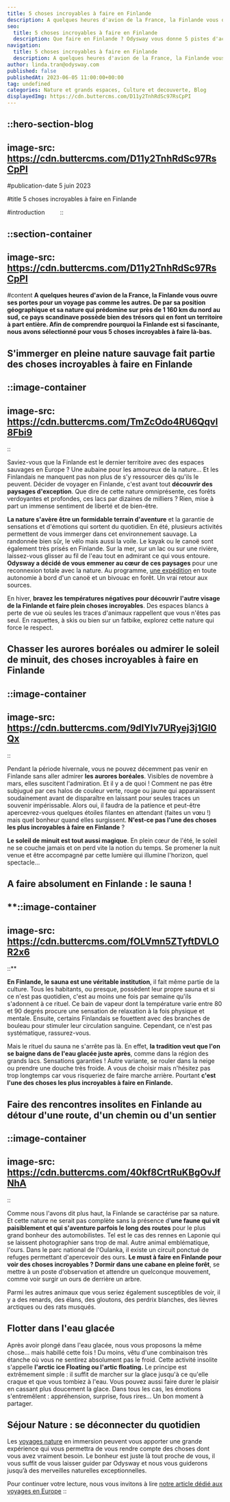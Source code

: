 ```yaml
---
title: 5 choses incroyables à faire en Finlande
description: A quelques heures d'avion de la France, la Finlande vous ouvre ses portes pour un voyage pas comme les autres. De par sa position géographique et sa nature qui prédomine sur près de 1 160 km du nord au sud, ce pays scandinave possède bien des trésors qui en font un territoire à part entière. Afin de comprendre pourquoi la Finlande est si fascinante, nous avons sélectionné pour vous 5 choses incroyables à faire là-bas.
seo:
  title: 5 choses incroyables à faire en Finlande
  description: Que faire en Finlande ? Odysway vous donne 5 pistes d'activités exceptionnelles à découvrir en Finlande...
navigation:
  title: 5 choses incroyables à faire en Finlande
  description: A quelques heures d'avion de la France, la Finlande vous ouvre ses portes pour un voyage pas comme les autres. De par sa position géographique et sa nature qui prédomine sur près de 1 160 km du nord au sud, ce pays scandinave possède bien des trésors qui en font un territoire à part entière. Afin de comprendre pourquoi la Finlande est si fascinante, nous avons sélectionné pour vous 5 choses incroyables à faire là-bas.
author: linda.tran@odysway.com
published: false
publishedAt: 2023-06-05 11:00:00+00:00
tag: undefined
categories: Nature et grands espaces, Culture et decouverte, Blog
displayedImg: https://cdn.buttercms.com/D11y2TnhRdSc97RsCpPI
---
```


::hero-section-blog
---
image-src: https://cdn.buttercms.com/D11y2TnhRdSc97RsCpPI
---
#publication-date
5 juin 2023

#title
5 choses incroyables à faire en Finlande

#introduction
       
::

::section-container
---
image-src: https://cdn.buttercms.com/D11y2TnhRdSc97RsCpPI
---
#content
**A quelques heures d'avion de la France, la Finlande vous ouvre ses portes pour un voyage pas comme les autres. De par sa position géographique et sa nature qui prédomine sur près de 1 160 km du nord au sud, ce pays scandinave possède bien des trésors qui en font un territoire à part entière. Afin de comprendre pourquoi la Finlande est si fascinante, nous avons sélectionné pour vous 5 choses incroyables à faire là-bas.**

## S'immerger en pleine nature sauvage fait partie des choses incroyables à faire en Finlande

::image-container
---
image-src: https://cdn.buttercms.com/TmZcOdo4RU6Qqvl8Fbi9
---
::

Saviez-vous que la Finlande est le dernier territoire avec des espaces sauvages en Europe ? Une aubaine pour les amoureux de la nature... Et les Finlandais ne manquent pas non plus de s'y ressourcer dès qu'ils le peuvent. Décider de voyager en Finlande, c'est avant tout **découvrir des paysages d'exception**. Que dire de cette nature omniprésente, ces forêts verdoyantes et profondes, ces lacs par dizaines de milliers ? Rien, mise à part un immense sentiment de liberté et de bien-être.

**La nature s'avère être un formidable terrain d'aventure** et la garantie de sensations et d'émotions qui sortent du quotidien. En été, plusieurs activités permettent de vous immerger dans cet environnement sauvage. La randonnée bien sûr, le vélo mais aussi la voile. Le kayak ou le canoë sont également très prisés en Finlande. Sur la mer, sur un lac ou sur une rivière, laissez-vous glisser au fil de l'eau tout en admirant ce qui vous entoure. **Odysway a décidé de vous emmener au cœur de ces paysages** pour une reconnexion totale avec la nature. Au programme, [une expédition](https://odysway.com/voyages/reconnexion-nature-finlande?utm_source=Blog&utm_medium=SEO&utm_campaign=reconnexion_nature) en toute autonomie à bord d'un canoë et un bivouac en forêt. Un vrai retour aux sources.

En hiver, **bravez les températures négatives pour découvrir l'autre visage de la Finlande et faire plein choses incroyables**. Des espaces blancs à perte de vue où seules les traces d'animaux rappellent que vous n'êtes pas seul. En raquettes, à skis ou bien sur un fatbike, explorez cette nature qui force le respect.

## Chasser les aurores boréales ou admirer le soleil de minuit, des choses incroyables à faire en Finlande

::image-container
---
image-src: https://cdn.buttercms.com/9dlYlv7URyej3j1GI0Qx
---
::

Pendant la période hivernale, vous ne pouvez décemment pas venir en Finlande sans aller admirer **les aurores boréales**. Visibles de novembre à mars, elles suscitent l'admiration. Et il y a de quoi ! Comment ne pas être subjugué par ces halos de couleur verte, rouge ou jaune qui apparaissent soudainement avant de disparaître en laissant pour seules traces un souvenir impérissable. Alors oui, il faudra de la patience et peut-être apercevrez-vous quelques étoiles filantes en attendant (faites un vœu !) mais quel bonheur quand elles surgissent. **N'est-ce pas l'une des choses les plus incroyables à faire en Finlande** ?

**Le soleil de minuit est tout aussi magique**. En plein cœur de l'été, le soleil ne se couche jamais et on perd vite la notion du temps. Se promener la nuit venue et être accompagné par cette lumière qui illumine l'horizon, quel spectacle…

## A faire absolument en Finlande : le sauna !

**::image-container
---
image-src: https://cdn.buttercms.com/fOLVmn5ZTyftDVLOR2x6
---
::**

**En Finlande, le sauna est une véritable institution**, il fait même partie de la culture. Tous les habitants, ou presque, possèdent leur propre sauna et si ce n'est pas quotidien, c'est au moins une fois par semaine qu'ils s'adonnent à ce rituel. Ce bain de vapeur dont la température varie entre 80 et 90 degrés procure une sensation de relaxation à la fois physique et mentale. Ensuite, certains Finlandais se fouettent avec des branches de bouleau pour stimuler leur circulation sanguine. Cependant, ce n'est pas systématique, rassurez-vous.

Mais le rituel du sauna ne s'arrête pas là. En effet, **la tradition veut que l'on se baigne dans de l'eau glacée juste après**, comme dans la région des grands lacs. Sensations garanties ! Autre variante, se rouler dans la neige ou prendre une douche très froide. A vous de choisir mais n'hésitez pas trop longtemps car vous risqueriez de faire marche arrière. Pourtant **c'est l'une des choses les plus incroyables à faire en Finlande.**

## Faire des rencontres insolites en Finlande au détour d'une route, d'un chemin ou d'un sentier

::image-container
---
image-src: https://cdn.buttercms.com/40kf8CrtRuKBgOvJfNhA
---
::

Comme nous l'avons dit plus haut, la Finlande se caractérise par sa nature. Et cette nature ne serait pas complète sans la présence d'**une faune qui vit paisiblement et qui s'aventure parfois le long des routes** pour le plus grand bonheur des automobilistes. Tel est le cas des rennes en Laponie qui se laissent photographier sans trop de mal. Autre animal emblématique, l'ours. Dans le parc national de l'Oulanka, il existe un circuit ponctué de refuges permettant d'apercevoir des ours. **Le must à faire en Finlande pour voir des choses incroyables ? Dormir dans une cabane en pleine forêt**, se mettre à un poste d'observation et attendre un quelconque mouvement, comme voir surgir un ours de derrière un arbre.

Parmi les autres animaux que vous seriez également susceptibles de voir, il y a des renards, des élans, des gloutons, des perdrix blanches, des lièvres arctiques ou des rats musqués.

## Flotter dans l'eau glacée

Après avoir plongé dans l'eau glacée, nous vous proposons la même chose… mais habillé cette fois ! Du moins, vêtu d'une combinaison très étanche où vous ne sentirez absolument pas le froid. Cette activité insolite s'appelle **l'arctic ice Floating ou l'artic floating.** Le principe est extrêmement simple : il suffit de marcher sur la glace jusqu'à ce qu'elle craque et que vous tombiez à l'eau. Vous pouvez aussi faire durer le plaisir en cassant plus doucement la glace. Dans tous les cas, les émotions s'entremêlent : appréhension, surprise, fous rires… Un bon moment à partager.

## Séjour Nature : se déconnecter du quotidien

Les [voyages nature](https://odysway.com/thematiques/voyage-nature) en immersion peuvent vous apporter une grande expérience qui vous permettra de vous rendre compte des choses dont vous avez vraiment besoin. Le bonheur est juste là tout proche de vous, il vous suffit de vous laisser guider par Odysway et nous vous guiderons jusqu’à des merveilles naturelles exceptionnelles.

Pour continuer votre lecture, nous vous invitons à lire [notre article dédié aux voyages en Europe](https://odysway.com/ou-voyager-europe)
::
